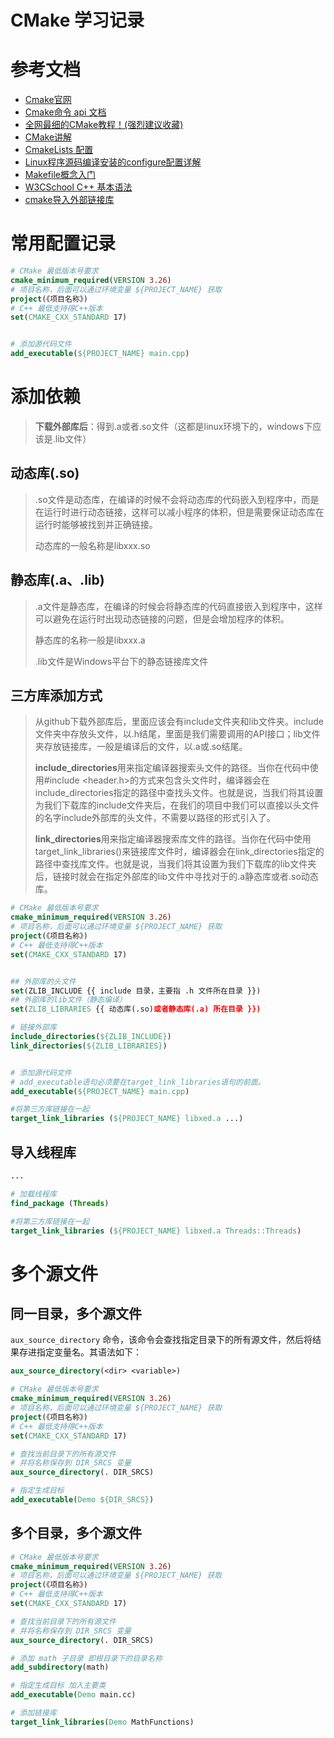 # CMake 学习记录

# 参考文档

 - [Cmake官网](https://cmake.org/)
 - [Cmake命令 api 文档 ](https://cmake.org/cmake/help/latest/manual/cmake-commands.7.html)
 - [全网最细的CMake教程！(强烈建议收藏)](https://zhuanlan.zhihu.com/p/534439206)
 - [CMake讲解](https://zhuanlan.zhihu.com/p/661282356)
 - [CmakeLists 配置](https://zhuanlan.zhihu.com/p/600740585?utm_id=0)
 - [Linux程序源码编译安装的configure配置详解](https://blog.csdn.net/duzhui2270/article/details/112246672)
 - [Makefile概念入门](https://zhuanlan.zhihu.com/p/29910215)
 - [W3CSchool  C++ 基本语法](https://www.w3cschool.cn/cpp/cpp-basic-syntax.html)
 - [cmake导入外部链接库](https://blog.csdn.net/jijun0817/article/details/40395273)





# 常用配置记录

```cmake
# CMake 最低版本号要求
cmake_minimum_required(VERSION 3.26)
# 项目名称，后面可以通过环境变量 ${PROJECT_NAME} 获取
project(《项目名称》)
# C++ 最低支持得C++版本
set(CMAKE_CXX_STANDARD 17)


# 添加源代码文件
add_executable(${PROJECT_NAME} main.cpp)
```



# 添加依赖

> **下载外部库后**：得到.a或者.so文件（这都是linux环境下的，windows下应该是.lib文件）



## 动态库(.so)

> ​		.so文件是动态库，在编译的时候不会将动态库的代码嵌入到程序中，而是在运行时进行动态链接，这样可以减小程序的体积，但是需要保证动态库在运行时能够被找到并正确链接。
>
> 动态库的一般名称是libxxx.so



## 静态库(.a、.lib)

> ​		.a文件是静态库，在编译的时候会将静态库的代码直接嵌入到程序中，这样可以避免在运行时出现动态链接的问题，但是会增加程序的体积。
>
> 静态库的名称一般是libxxx.a
>
> .lib文件是Windows平台下的静态链接库文件



## 三方库添加方式

> 从github下载外部库后，里面应该会有include文件夹和lib文件夹。include文件夹中存放头文件，以.h结尾，里面是我们需要调用的API接口；lib文件夹存放链接库，一般是编译后的文件，以.a或.so结尾。
>
> **include_directories**用来指定编译器搜索头文件的路径。当你在代码中使用#include <header.h>的方式来包含头文件时，编译器会在include_directories指定的路径中查找头文件。也就是说，当我们将其设置为我们下载库的include文件夹后，在我们的项目中我们可以直接以头文件的名字include外部库的头文件，不需要以路径的形式引入了。
>
> **link_directories**用来指定编译器搜索库文件的路径。当你在代码中使用target_link_libraries()来链接库文件时，编译器会在link_directories指定的路径中查找库文件。也就是说，当我们将其设置为我们下载库的lib文件夹后，链接时就会在指定外部库的lib文件中寻找对于的.a静态库或者.so动态库。

```cmake
# CMake 最低版本号要求
cmake_minimum_required(VERSION 3.26)
# 项目名称，后面可以通过环境变量 ${PROJECT_NAME} 获取
project(《项目名称》)
# C++ 最低支持得C++版本
set(CMAKE_CXX_STANDARD 17)


## 外部库的头文件
set(ZLIB_INCLUDE {{ include 目录，主要指 .h 文件所在目录 }})
## 外部库的lib文件（静态编译）
set(ZLIB_LIBRARIES {{ 动态库(.so)或者静态库(.a) 所在目录 }})

# 链接外部库
include_directories(${ZLIB_INCLUDE})
link_directories(${ZLIB_LIBRARIES})


# 添加源代码文件
# add_executable语句必须要在target_link_libraries语句的前面。
add_executable(${PROJECT_NAME} main.cpp)

#将第三方库链接在一起
target_link_libraries (${PROJECT_NAME} libxed.a ...)

```



## 导入线程库

```cmake
...

# 加载线程库
find_package (Threads)

#将第三方库链接在一起
target_link_libraries (${PROJECT_NAME} libxed.a Threads::Threads)
```





# 多个源文件

## 同一目录，多个源文件

 `aux_source_directory` 命令，该命令会查找指定目录下的所有源文件，然后将结果存进指定变量名。其语法如下：

```cmake
aux_source_directory(<dir> <variable>)
```

```cmake
# CMake 最低版本号要求
cmake_minimum_required(VERSION 3.26)
# 项目名称，后面可以通过环境变量 ${PROJECT_NAME} 获取
project(《项目名称》)
# C++ 最低支持得C++版本
set(CMAKE_CXX_STANDARD 17)

# 查找当前目录下的所有源文件
# 并将名称保存到 DIR_SRCS 变量
aux_source_directory(. DIR_SRCS)

# 指定生成目标
add_executable(Demo ${DIR_SRCS})
```





## 多个目录，多个源文件



```cmake
# CMake 最低版本号要求
cmake_minimum_required(VERSION 3.26)
# 项目名称，后面可以通过环境变量 ${PROJECT_NAME} 获取
project(《项目名称》)
# C++ 最低支持得C++版本
set(CMAKE_CXX_STANDARD 17)

# 查找当前目录下的所有源文件
# 并将名称保存到 DIR_SRCS 变量
aux_source_directory(. DIR_SRCS)

# 添加 math 子目录 即根目录下的目录名称
add_subdirectory(math)

# 指定生成目标 加入主要类
add_executable(Demo main.cc)

# 添加链接库
target_link_libraries(Demo MathFunctions)
```

